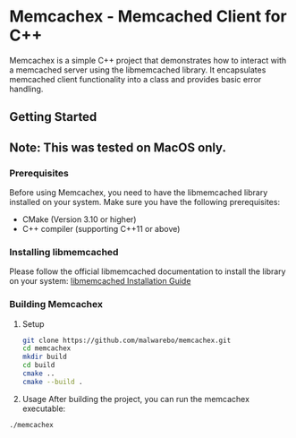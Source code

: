 # Memcachex - Memcached Client for C++

Memcachex is a simple C++ project that demonstrates how to interact with a memcached server using the libmemcached library. It encapsulates memcached client functionality into a class and provides basic error handling.

## Getting Started

## Note: This was tested on MacOS only.

### Prerequisites

Before using Memcachex, you need to have the libmemcached library installed on your system. Make sure you have the following prerequisites:

- CMake (Version 3.10 or higher)
- C++ compiler (supporting C++11 or above)

### Installing libmemcached

Please follow the official libmemcached documentation to install the library on your system: [libmemcached Installation Guide](https://libmemcached.org)

### Building Memcachex

1. Setup

   ```bash
   git clone https://github.com/malwarebo/memcachex.git
   cd memcachex
   mkdir build
   cd build
   cmake ..
   cmake --build .
   ```

2. Usage
After building the project, you can run the memcachex executable:

```bash
./memcachex

```

